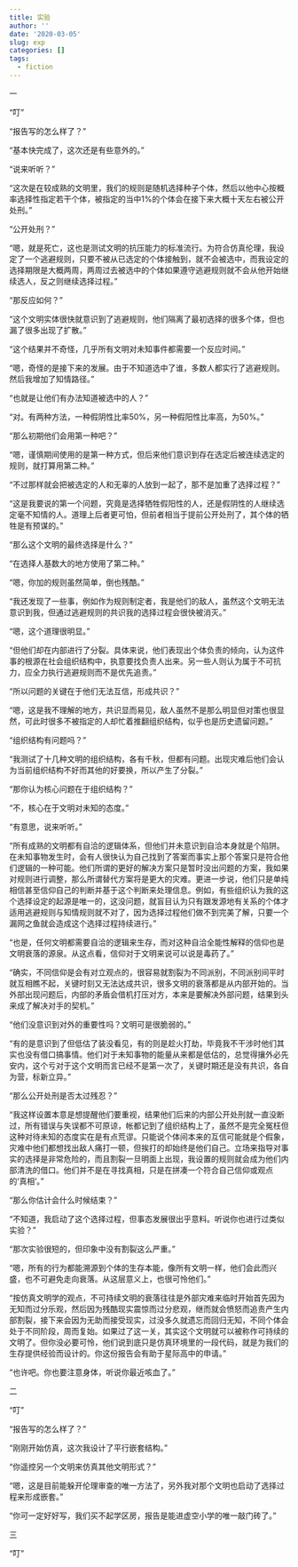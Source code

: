 ```yaml
---
title: 实验
author: ''
date: '2020-03-05'
slug: exp
categories: []
tags:
  - fiction
---
```


一

“叮”

“报告写的怎么样了？”

“基本快完成了，这次还是有些意外的。”

“说来听听？”

“这次是在较成熟的文明里，我们的规则是随机选择种子个体，然后以他中心按概率选择性指定若干个体，被指定的当中1%的个体会在接下来大概十天左右被公开处刑。”

“公开处刑？”

“嗯，就是死亡，这也是测试文明的抗压能力的标准流行。为符合仿真伦理，我设定了一个逃避规则，只要不被从已选定的个体接触到，就不会被选中，而我设定的选择期限是大概两周，两周过去被选中的个体如果遵守逃避规则就不会从他开始继续选人，反之则继续选择过程。”

“那反应如何？”

“这个文明实体很快就意识到了逃避规则，他们隔离了最初选择的很多个体，但也漏了很多出现了扩散。”

“这个结果并不奇怪，几乎所有文明对未知事件都需要一个反应时间。”

“嗯，奇怪的是接下来的发展。由于不知道选中了谁，多数人都实行了逃避规则。然后我增加了知情路径。”

“也就是让他们有办法知道被选中的人？”

“对。有两种方法，一种假阴性比率50%，另一种假阳性比率高，为50%。”

“那么初期他们会用第一种吧？”

“嗯，谨慎期间使用的是第一种方式，但后来他们意识到存在选定后被连续选定的规则，就打算用第二种。”

“不过那样就会把被选定的人和无辜的人放到一起了，那不是加重了选择过程？”

“这是我要说的第一个问题，究竟是选择牺牲假阳性的人，还是假阴性的人继续选定毫不知情的人。道理上后者更可怕，但前者相当于提前公开处刑了，其个体的牺牲是有预谋的。”

“那么这个文明的最终选择是什么？”

“在选择人基数大的地方使用了第二种。”

“嗯，你加的规则虽然简单，倒也残酷。”

“我还发现了一些事，例如作为规则制定者，我是他们的敌人，虽然这个文明无法意识到我，但通过逃避规则的共识我的选择过程会很快被消灭。”

“嗯，这个道理很明显。”

“但他们却在内部进行了分裂。具体来说，他们表现出个体负责的倾向，认为这件事的根源在社会组织结构中，执意要找负责人出来。另一些人则认为属于不可抗力，应全力执行逃避规则而不是优先追责。”

“所以问题的关键在于他们无法互信，形成共识？”

“嗯，这是我不理解的地方，共识显而易见，敌人虽然不是那么明显但对策也很显然，可此时很多不被指定的人却忙着推翻组织结构，似乎也是历史遗留问题。”

“组织结构有问题吗？”

“我测试了十几种文明的组织结构，各有千秋，但都有问题。出现灾难后他们会认为当前组织结构不好而其他的好要换，所以产生了分裂。”

“那你认为核心问题在于组织结构？”

“不，核心在于文明对未知的态度。”

“有意思，说来听听。”

“所有成熟的文明都有自洽的逻辑体系，但他们并未意识到自洽本身就是个陷阱。在未知事物发生时，会有人很快认为自己找到了答案而事实上那个答案只是符合他们逻辑的一种可能。他们所谓的更好的解决方案只是暂时没出问题的方案，我如果对规则进行调整，那么所谓替代方案将是更大的灾难。更进一步说，他们只是单纯相信甚至信仰自己的判断并基于这个判断来处理信息。例如，有些组织认为我的这个选择设定的起源是唯一的，这没问题，就盲目认为只有跟发源地有关系的个体才适用逃避规则与知情规则就不对了，因为选择过程他们做不到完美了解，只要一个漏网之鱼就会造成这个选择过程持续进行。”

“也是，任何文明都需要自洽的逻辑来生存，而对这种自洽全能性解释的信仰也是文明衰落的源泉。从这点看，信仰对于文明来说可以说是毒药了。”

“确实，不同信仰是会有对立观点的，很容易就割裂为不同派别，不同派别间平时就互相瞧不起，关键时刻又无法达成共识，很多文明的衰落都是从内部开始的。当外部出现问题后，内部的矛盾会借机打压对方，本来是要解决外部问题，结果到头来成了解决对手的契机。”

“他们没意识到对外的重要性吗？文明可是很脆弱的。”

“有的是意识到了但低估了装没看见，有的则是趁火打劫，毕竟我不干涉时他们其实也没有借口搞事情。他们对于未知事物的能量从来都是低估的，总觉得攘外必先安内，这个亏对于这个文明而言已经不是第一次了，关键时期还是没有共识，各自为营，标新立异。”

“那么公开处刑是否太过残忍？”

“我这样设置本意是想提醒他们要重视，结果他们后来的内部公开处刑就一直没断过，所有错误与失误都不可原谅，帐都记到了组织结构上了，虽然不是完全冤枉但这种对待未知的态度实在是有点荒谬。只能说个体间本来的互信可能就是个假象，灾难中他们都想找出敌人痛打一顿，但挨打的却始终是他们自己。立场来指导对事实的选择是非常危险的，而且割裂一旦明面上出现，我设置的规则就会成为他们内部清洗的借口。他们并不是在寻找真相，只是在拼凑一个符合自己信仰或观点的‘真相’。”

“那么你估计会什么时候结束？”

“不知道，我启动了这个选择过程，但事态发展很出乎意料。听说你也进行过类似实验？”

“那次实验很短的，但印象中没有割裂这么严重。”

“嗯，所有的行为都能溯源到个体的生存本能，像所有文明一样，他们会此而兴盛，也不可避免走向衰落。从这层意义上，也很可怜他们。”

“按仿真文明学的观点，不可持续文明的衰落往往是外部灾难来临时开始首先因为无知而过分乐观，然后因为残酷现实震惊而过分悲观，继而就会愤怒而追责产生内部割裂，接下来会因为无助而接受现实，过没多久就遗忘而回归无知，不同个体会处于不同阶段，周而复始。如果过了这一关，其实这个文明就可以被称作可持续的文明了。但你没必要可怜，他们说到底只是仿真环境里的一段代码，就是为我们的生存提供经验而设计的。你这份报告会有助于星际高中的申请。”

“也许吧。你也要注意身体，听说你最近咳血了。”

二

“叮”

“报告写的怎么样了？”

“刚刚开始仿真，这次我设计了平行嵌套结构。”

“你遥控另一个文明来仿真其他文明形式？”

“嗯，这是目前能躲开伦理审查的唯一方法了，另外我对那个文明也启动了选择过程来形成嵌套。”

“你可一定好好写，我们买不起学区房，报告是能进虚空小学的唯一敲门砖了。”

三

“叮”
